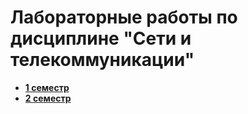 # Лабораторные работы по дисциплине "Сети и телекоммуникации"

- **[1 семестр](https://github.com/ykhdr/Network-Technologies/tree/master/first)** 
- **[2 семестр](https://github.com/ykhdr/Network-Technologies/tree/master/second)**
